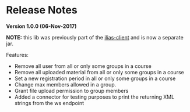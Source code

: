Release Notes
=============

**Version 1.0.0 (06-Nov-2017)**

**NOTE:** this lib was previously part of the [ilias-client](https://github.com/mavogel/ilias-client/) and is now
a separate jar.

Features:
* Remove all user from all or only some groups in a course
* Remove all uploaded material from all or only some groups in a course
* Set a new registration period in all or only some groups in a course
* Change max members allowed in a group.
* Grant file upload permission to group members
* Added a connector for testing purposes to print the returning XML strings from the ws endpoint
